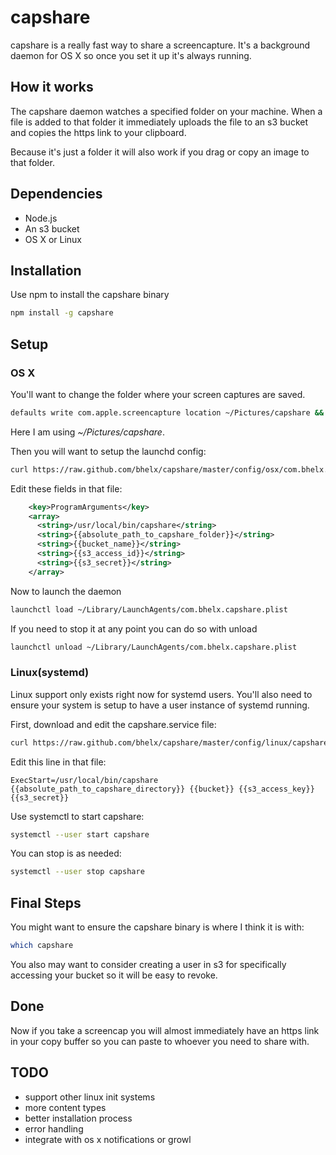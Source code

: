 # capshare

capshare is a really fast way to share a screencapture. It's a background daemon for OS X so once you set it up it's always running.

## How it works

The capshare daemon watches a specified folder on your machine. When a file is added to that folder it immediately uploads the file to an s3 bucket and copies the https link to your clipboard.

Because it's just a folder it will also work if you drag or copy an image to that folder.

## Dependencies

* Node.js
* An s3 bucket
* OS X or Linux

## Installation

Use npm to install the capshare binary

```bash
npm install -g capshare
```

## Setup

### OS X

You'll want to change the folder where your screen captures are saved.

```bash
defaults write com.apple.screencapture location ~/Pictures/capshare && killall SystemUIServer
```

Here I am using *~/Pictures/capshare*.

Then you will want to setup the launchd config:

```bash
curl https://raw.github.com/bhelx/capshare/master/config/osx/com.bhelx.capshare.plist.template > ~/Library/LaunchAgents/com.bhelx.capshare.plist
```

Edit these fields in that file:

```xml
    <key>ProgramArguments</key>
    <array>
      <string>/usr/local/bin/capshare</string>
      <string>{{absolute_path_to_capshare_folder}}</string>
      <string>{{bucket_name}}</string>
      <string>{{s3_access_id}}</string>
      <string>{{s3_secret}}</string>
    </array>
```
Now to launch the daemon

```bash
launchctl load ~/Library/LaunchAgents/com.bhelx.capshare.plist
```

If you need to stop it at any point you can do so with unload

```bash
launchctl unload ~/Library/LaunchAgents/com.bhelx.capshare.plist
```

### Linux(systemd)

Linux support only exists right now for systemd users. You'll also need to ensure your system is setup to have a user instance of systemd running.

First, download and edit the capshare.service file:

```bash
curl https://raw.github.com/bhelx/capshare/master/config/linux/capshare.service > ~/.config/systemd/user/capshare.service
```

Edit this line in that file:

```
ExecStart=/usr/local/bin/capshare {{absolute_path_to_capshare_directory}} {{bucket}} {{s3_access_key}} {{s3_secret}}
```

Use systemctl to start capshare:

```bash
systemctl --user start capshare
```

You can stop is as needed:

```bash
systemctl --user stop capshare
```

## Final Steps

You might want to ensure the capshare binary is where I think it is with:

```bash
which capshare
```

You also may want to consider creating a user in s3 for specifically accessing your bucket so it will be easy to revoke.

## Done

Now if you take a screencap you will almost immediately have an https link in your copy buffer so you can paste to whoever you need to share with.

## TODO

* support other linux init systems
* more content types
* better installation process
* error handling
* integrate with os x notifications or growl



